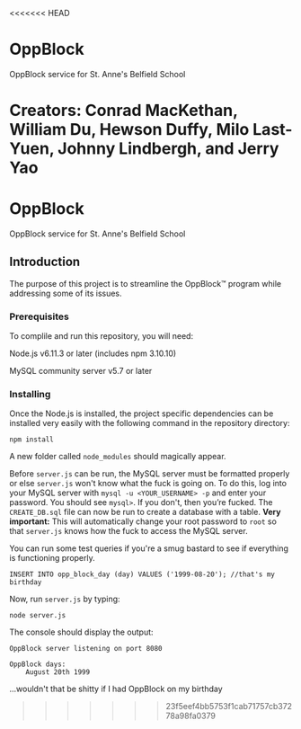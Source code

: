 <<<<<<< HEAD
# OppBlock #
OppBlock service for St. Anne's Belfield School 

Creators: Conrad MacKethan, William Du, Hewson Duffy, Milo Last-Yuen, Johnny Lindbergh, and Jerry Yao
=======
# OppBlock

OppBlock service for St. Anne's Belfield School 


## Introduction 

The purpose of this project is to streamline the OppBlock™ program while addressing some of its issues. 
### Prerequisites

To complile and run this repository, you will need:

Node.js  v6.11.3 or later (includes npm 3.10.10) 

MySQL community server v5.7 or later


### Installing

Once the Node.js is installed, the project specific dependencies can be installed very easily with the following command in the repository directory:

```
npm install
```
A new folder called `node_modules` should magically appear.

Before `server.js` can be run, the MySQL server must be formatted properly or else `server.js` won't know what the fuck is going on. To do this, log into your MySQL server with `mysql -u <YOUR_USERNAME> -p` and enter your password. You should see `mysql>`. If you don't, then you’re fucked. The `CREATE_DB.sql` file can now be run to create a database with a table. **Very important:** This will automatically change your root password to `root` so that `server.js` knows how the fuck to access the MySQL server.

You can run some test queries if you're a smug bastard to see if everything is functioning properly.

```INSERT INTO opp_block_day (day) VALUES ('1999-08-20'); //that's my birthday```

Now, run `server.js` by typing:

```node server.js```

The console should display the output:

```
OppBlock server listening on port 8080

OppBlock days:
	August 20th 1999
```

...wouldn't that be shitty if I had OppBlock on my birthday 
>>>>>>> 23f5eef4bb5753f1cab71757cb37278a98fa0379
